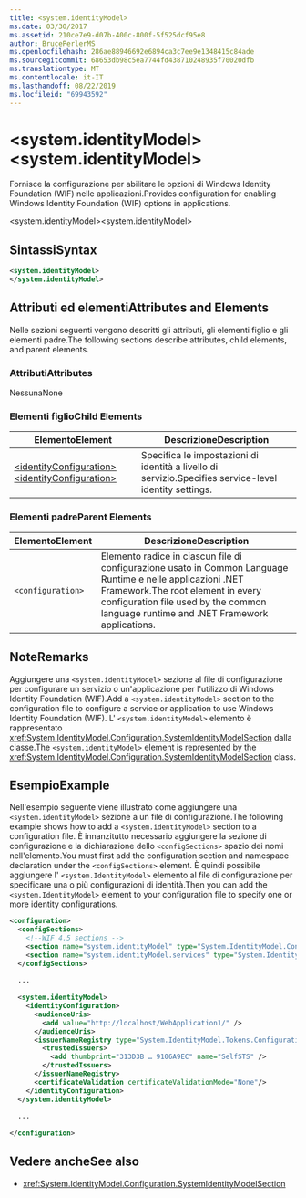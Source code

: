 ```yaml
---
title: <system.identityModel>
ms.date: 03/30/2017
ms.assetid: 210ce7e9-d07b-400c-800f-5f525dcf95e8
author: BrucePerlerMS
ms.openlocfilehash: 286ae88946692e6894ca3c7ee9e1348415c84ade
ms.sourcegitcommit: 68653db98c5ea7744fd438710248935f70020dfb
ms.translationtype: MT
ms.contentlocale: it-IT
ms.lasthandoff: 08/22/2019
ms.locfileid: "69943592"
---
```

# <a name="systemidentitymodel"></a><span data-ttu-id="984f5-102">\<system.identityModel></span><span class="sxs-lookup"><span data-stu-id="984f5-102">\<system.identityModel></span></span>
<span data-ttu-id="984f5-103">Fornisce la configurazione per abilitare le opzioni di Windows Identity Foundation (WIF) nelle applicazioni.</span><span class="sxs-lookup"><span data-stu-id="984f5-103">Provides configuration for enabling Windows Identity Foundation (WIF) options in applications.</span></span>  
  
 <span data-ttu-id="984f5-104">\<system.identityModel></span><span class="sxs-lookup"><span data-stu-id="984f5-104">\<system.identityModel></span></span>  
  
## <a name="syntax"></a><span data-ttu-id="984f5-105">Sintassi</span><span class="sxs-lookup"><span data-stu-id="984f5-105">Syntax</span></span>  
  
```xml  
<system.identityModel>  
</system.identityModel>  
```  
  
## <a name="attributes-and-elements"></a><span data-ttu-id="984f5-106">Attributi ed elementi</span><span class="sxs-lookup"><span data-stu-id="984f5-106">Attributes and Elements</span></span>  
 <span data-ttu-id="984f5-107">Nelle sezioni seguenti vengono descritti gli attributi, gli elementi figlio e gli elementi padre.</span><span class="sxs-lookup"><span data-stu-id="984f5-107">The following sections describe attributes, child elements, and parent elements.</span></span>  
  
### <a name="attributes"></a><span data-ttu-id="984f5-108">Attributi</span><span class="sxs-lookup"><span data-stu-id="984f5-108">Attributes</span></span>  
 <span data-ttu-id="984f5-109">Nessuna</span><span class="sxs-lookup"><span data-stu-id="984f5-109">None</span></span>  
  
### <a name="child-elements"></a><span data-ttu-id="984f5-110">Elementi figlio</span><span class="sxs-lookup"><span data-stu-id="984f5-110">Child Elements</span></span>  
  
|<span data-ttu-id="984f5-111">Elemento</span><span class="sxs-lookup"><span data-stu-id="984f5-111">Element</span></span>|<span data-ttu-id="984f5-112">Descrizione</span><span class="sxs-lookup"><span data-stu-id="984f5-112">Description</span></span>|  
|-------------|-----------------|  
|[<span data-ttu-id="984f5-113">\<identityConfiguration></span><span class="sxs-lookup"><span data-stu-id="984f5-113">\<identityConfiguration></span></span>](identityconfiguration.md)|<span data-ttu-id="984f5-114">Specifica le impostazioni di identità a livello di servizio.</span><span class="sxs-lookup"><span data-stu-id="984f5-114">Specifies service-level identity settings.</span></span>|  
  
### <a name="parent-elements"></a><span data-ttu-id="984f5-115">Elementi padre</span><span class="sxs-lookup"><span data-stu-id="984f5-115">Parent Elements</span></span>  
  
|<span data-ttu-id="984f5-116">Elemento</span><span class="sxs-lookup"><span data-stu-id="984f5-116">Element</span></span>|<span data-ttu-id="984f5-117">Descrizione</span><span class="sxs-lookup"><span data-stu-id="984f5-117">Description</span></span>|  
|-------------|-----------------|  
|`<configuration>`|<span data-ttu-id="984f5-118">Elemento radice in ciascun file di configurazione usato in Common Language Runtime e nelle applicazioni .NET Framework.</span><span class="sxs-lookup"><span data-stu-id="984f5-118">The root element in every configuration file used by the common language runtime and .NET Framework applications.</span></span>|  
  
## <a name="remarks"></a><span data-ttu-id="984f5-119">Note</span><span class="sxs-lookup"><span data-stu-id="984f5-119">Remarks</span></span>  
 <span data-ttu-id="984f5-120">Aggiungere una `<system.identityModel>` sezione al file di configurazione per configurare un servizio o un'applicazione per l'utilizzo di Windows Identity Foundation (WIF).</span><span class="sxs-lookup"><span data-stu-id="984f5-120">Add a `<system.identityModel>` section to the configuration file to configure a service or application to use Windows Identity Foundation (WIF).</span></span> <span data-ttu-id="984f5-121">L' `<system.identityModel>` elemento è rappresentato <xref:System.IdentityModel.Configuration.SystemIdentityModelSection> dalla classe.</span><span class="sxs-lookup"><span data-stu-id="984f5-121">The `<system.identityModel>` element is represented by the <xref:System.IdentityModel.Configuration.SystemIdentityModelSection> class.</span></span>  
  
## <a name="example"></a><span data-ttu-id="984f5-122">Esempio</span><span class="sxs-lookup"><span data-stu-id="984f5-122">Example</span></span>  
 <span data-ttu-id="984f5-123">Nell'esempio seguente viene illustrato come aggiungere una `<system.identityModel>` sezione a un file di configurazione.</span><span class="sxs-lookup"><span data-stu-id="984f5-123">The following example shows how to add a `<system.identityModel>` section to a configuration file.</span></span> <span data-ttu-id="984f5-124">È innanzitutto necessario aggiungere la sezione di configurazione e la dichiarazione dello `<configSections>` spazio dei nomi nell'elemento.</span><span class="sxs-lookup"><span data-stu-id="984f5-124">You must first add the configuration section and namespace declaration under the `<configSections>` element.</span></span> <span data-ttu-id="984f5-125">È quindi possibile aggiungere l' `<system.IdentityModel>` elemento al file di configurazione per specificare una o più configurazioni di identità.</span><span class="sxs-lookup"><span data-stu-id="984f5-125">Then you can add the `<system.IdentityModel>` element to your configuration file to specify one or more identity configurations.</span></span>  
  
```xml  
<configuration>  
  <configSections>  
    <!--WIF 4.5 sections -->  
    <section name="system.identityModel" type="System.IdentityModel.Configuration.SystemIdentityModelSection, System.IdentityModel, Version=4.0.0.0, Culture=neutral, PublicKeyToken=B77A5C561934E089"/>  
    <section name="system.identityModel.services" type="System.IdentityModel.Services.Configuration.SystemIdentityModelServicesSection, System.IdentityModel.Services, Version=4.0.0.0, Culture=neutral, PublicKeyToken=B77A5C561934E089"/>  
  </configSections>  
  
  ...  
  
  <system.identityModel>  
    <identityConfiguration>  
      <audienceUris>  
        <add value="http://localhost/WebApplication1/" />  
      </audienceUris>  
      <issuerNameRegistry type="System.IdentityModel.Tokens.ConfigurationBasedIssuerNameRegistry, System.IdentityModel, Version=4.0.0.0, Culture=neutral, PublicKeyToken=B77A5C561934E089">  
        <trustedIssuers>  
          <add thumbprint="313D3B … 9106A9EC" name="SelfSTS" />  
        </trustedIssuers>  
      </issuerNameRegistry>  
      <certificateValidation certificateValidationMode="None"/>  
    </identityConfiguration>  
  </system.identityModel>  
  
  ...  
  
</configuration>  
```  
  
## <a name="see-also"></a><span data-ttu-id="984f5-126">Vedere anche</span><span class="sxs-lookup"><span data-stu-id="984f5-126">See also</span></span>

- <xref:System.IdentityModel.Configuration.SystemIdentityModelSection>
